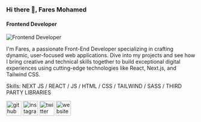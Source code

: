 ### Hi there 👋, Fares Mohamed
#### Frontend Developer
![Frontend Developer](https://media.licdn.com/dms/image/v2/D4D16AQFxf6HZpI_cNg/profile-displaybackgroundimage-shrink_350_1400/profile-displaybackgroundimage-shrink_350_1400/0/1688865753220?e=1732147200&v=beta&t=yFS93M7kpU9tWVXqB44c611KsVpxNNc9o5HqmzN8hYc)

I'm Fares, a passionate Front-End Developer specializing in crafting dynamic, user-focused web applications. Dive into my projects and see how I bring creative and technical skills together to build exceptional digital experiences using cutting-edge technologies like React, Next.js, and Tailwind CSS.

Skills: NEXT JS / REACT / JS / HTML / CSS / TAILWIND / SASS / THIRD PARTY LIBRARIES


[<img src='https://cdn.jsdelivr.net/npm/simple-icons@3.0.1/icons/github.svg' alt='github' height='40'>](https://github.com/FaresMo2)  [<img src='https://cdn.jsdelivr.net/npm/simple-icons@3.0.1/icons/instagram.svg' alt='instagram' height='40'>](https://www.instagram.com/fares_m7md2/)  [<img src='https://cdn.jsdelivr.net/npm/simple-icons@3.0.1/icons/twitter.svg' alt='twitter' height='40'>](https://twitter.com/Faresmo221)  [<img src='https://cdn.jsdelivr.net/npm/simple-icons@3.0.1/icons/icloud.svg' alt='website' height='40'>](https://ww25.your-portfolio-link.com/?subid1=20240917-0757-090a-bef7-0ee80304bda0)  

